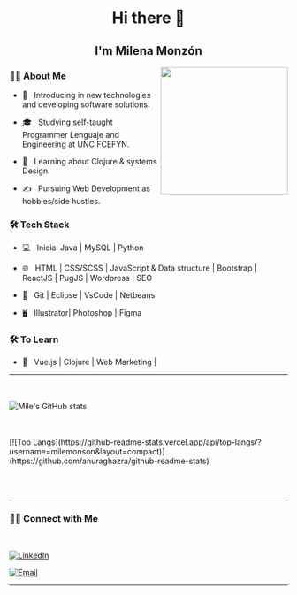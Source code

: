 ### <h1 align='center'> Hi there 👋  </h1>

  <h2 align='center'> I'm Milena Monzón</h2>

<img align='right' src="https://media4.giphy.com/media/NgurY1o4z080Jfoyzw/giphy.gif" width="230">

<h3> 👩‍💻 About Me </h3>



- 🤔 &nbsp; Introducing in new technologies and developing software solutions.

- 🎓 &nbsp; Studying self-taught Programmer Lenguaje and Engineering at UNC FCEFYN.

- 🌱 &nbsp; Learning about Clojure & systems Design.

- ✍️ &nbsp; Pursuing Web Development as hobbies/side hustles.



<h3>🛠 Tech Stack</h3>



- 💻 &nbsp; Inicial Java |  MySQL | Python

- 🌐 &nbsp; HTML | CSS/SCSS | JavaScript & Data structure | Bootstrap | ReactJS | PugJS | Wordpress | SEO

- 🔧 &nbsp; Git | Eclipse | VsCode | Netbeans

- 🖥 &nbsp; Illustrator| Photoshop | Figma




<h3>🛠 To Learn</h3>

- 🔧 &nbsp; Vue.js | Clojure | Web Marketing | 

<hr>



<br/><br/>
![Mile's GitHub stats](https://github-readme-stats.vercel.app/api?username=milemonson&show_icons=true&theme=jolly)


<br/>

<br/>
[![Top Langs](https://github-readme-stats.vercel.app/api/top-langs/?username=milemonson&layout=compact)](https://github.com/anuraghazra/github-readme-stats)


<br><br>



<hr>



<h3> 🤝🏻 Connect with Me </h3>

<br>

<p align="center">

<a href="https://www.linkedin.com/in/milena-monzon/"><img alt="LinkedIn" src="https://img.shields.io/badge/Milena-pink?style=flat-square&logo=linkedin"></a>
  
<a href="mailto:milemonson@gmail.com"><img alt="Email" src="https://img.shields.io/badge/Email-milemonson@gmail.com-pink?style=flat-square&logo=gmail"></a>

</p>


<hr>



